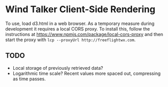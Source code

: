 # Wind Talker Client-Side Rendering

To use, load d3.html in a web browser.
As a temporary measure during development it requires a local CORS proxy.
To install this, follow the instructions at https://www.npmjs.com/package/local-cors-proxy and then start the proxy with `lcp --proxyUrl http://freeflightwx.com`.
 

## TODO

- Local storage of previously retrieved data?
- Logarithmic time scale? Recent values more spaced out, compressing as time passes.

